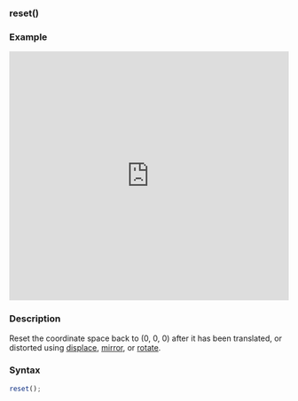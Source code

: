 ### reset()

### Example

<iframe width="100%" height="450px" src="https://shader-park.appspot.com/sculpture/-LjhA900bHNJ85AuAFo7?example=true&embed=true" frameborder="0"></iframe>

### Description

Reset the coordinate space back to (0, 0, 0) after it has been translated, or distorted using [displace](/references-js/operations/displace.html), [mirror](/references-js/operations/mirrorX.html), or [rotate](/references-js/operations/rotateX.html).

### Syntax
```js
reset();
```